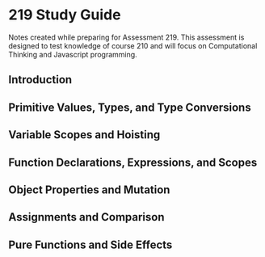 219 Study Guide
=================

Notes created while preparing for Assessment 219. This assessment is designed to test knowledge of course 210 and will focus on Computational Thinking and Javascript programming.

Introduction
------------

Primitive Values, Types, and Type Conversions
---------------------------------------------

Variable Scopes and Hoisting
----------------------------

Function Declarations, Expressions, and Scopes
----------------------------------------------

Object Properties and Mutation
-------------------------------

Assignments and Comparison
---------------------------

Pure Functions and Side Effects
--------------------------------
